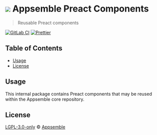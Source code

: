 # ![](https://gitlab.com/appsemble/appsemble/-/raw/0.27.5/config/assets/logo.svg) Appsemble Preact Components

> Reusable Preact components

[![GitLab CI](https://gitlab.com/appsemble/appsemble/badges/0.27.5/pipeline.svg)](https://gitlab.com/appsemble/appsemble/-/releases/0.27.5)
[![Prettier](https://img.shields.io/badge/code_style-prettier-ff69b4.svg)](https://prettier.io)

## Table of Contents

- [Usage](#usage)
- [License](#license)

## Usage

This internal package contains Preact components that may be reused within the Appsemble core
repository.

## License

[LGPL-3.0-only](https://gitlab.com/appsemble/appsemble/-/blob/0.27.5/LICENSE.md) ©
[Appsemble](https://appsemble.com)
